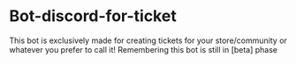 # Bot-discord-for-ticket
This bot is exclusively made for creating tickets for your store/community or whatever you prefer to call it!  Remembering this bot is still in [beta] phase
